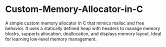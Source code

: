 # Custom-Memory-Allocator-in-C
A simple custom memory allocator in C that mimics malloc and free behavior. It uses a statically defined heap with headers to manage memory blocks, supports allocation, deallocation, and displays memory layout. Ideal for learning low-level memory management.
